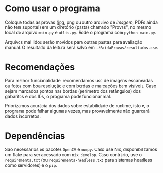 # Como usar o programa

Coloque todas as provas (jpg, png ou outro arquivo de *imagem*, PDFs ainda não
tem suporte!) em um diretório (pasta) chamado "Provas", no mesmo local do
arquivo `main.py` e `utlis.py`. Rode o programa com `python main.py`.

Arquivos mal lidos serão movidos para outras pastas para avaliação manual. O
resultado da leitura será salvo em `./SaidaProvas/resultados.csv`.

# Recomendações

Para melhor funcionalidade, recomendamos uso de imagens escaneadas ou fotos com
boa resolução e com bordas e marcações bem visíveis. Caso sejam marcados pontos
nas bordas (perímetro dos retângulos) dos gabaritos e dos IDs, o programa pode
funcionar mal.

Priorizamos acurácia dos dados sobre estabilidade de runtime, isto é, o programa pode
falhar algumas vezes, mas provavelmente não guardará dados incorretos.

# Dependências

São necessários os pacotes `OpenCV` e `numpy`. Caso use Nix, disponibilizamos um
flake para ser acessado com `nix develop`. Caso contrário, use o `requirements.txt` (ou `requirements-headless.txt` para sistemas headless como servidores) e o `pip`.
